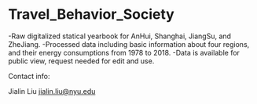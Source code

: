 # Travel_Behavior_Society
-Raw digitalized statical yearbook for AnHui, Shanghai, JiangSu, and ZheJiang.
-Processed data including basic information about four regions, and their energy consumptions from 1978 to 2018.
-Data is available for public view, request needed for edit and use.

Contact info: 

Jialin Liu
jialin.liu@nyu.edu
